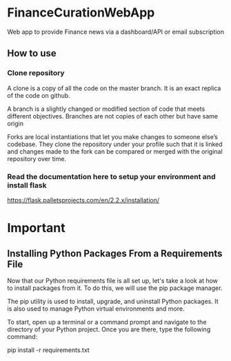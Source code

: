 # FinanceCurationWebApp
Web app to provide Finance news via a dashboard/API or email subscription
## How to use

### Clone repository

A clone is a copy of all the code on the master branch.
It is an exact replica of the code on github.

A branch is a slightly changed or modified section of code that meets different objectives.
Branches are not copies of each other but have same origin

Forks are local instantiations that let you make changes to someone else’s codebase.
They clone the repository under your profile such that it is linked and changes made to the fork can be compared or merged with the original repository over time.

### Read the documentation here to setup your environment and install flask
https://flask.palletsprojects.com/en/2.2.x/installation/


# Important
## Installing Python Packages From a Requirements File
Now that our Python requirements file is all set up, let's take a look at how to install packages from it. To do this, we will use the pip package manager.

The pip utility is used to install, upgrade, and uninstall Python packages. It is also used to manage Python virtual environments and more.

To start, open up a terminal or a command prompt and navigate to the directory of your Python project. Once you are there, type the following command:

pip install -r requirements.txt
